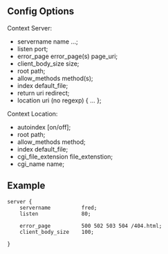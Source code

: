 ## Config Options

Context Server:
- servername			name ...;
- listen				port;
- error_page			error_page(s) page_uri;
- client_body_size		size;
- root					path;
- allow_methods			method(s);
- index					default_file;
- return				uri redirect;
- location 				uri (no regexp) { ... };

Context Location:
- autoindex				[on/off];
- root					path;
- allow_methods			method;
- index					default_file;
- cgi_file_extension	file_extenstion;
- cgi_name				name;

## Example

```
server {
	servername			fred;
	listen				80;

	error_page			500 502 503 504 /404.html;
	client_body_size	100;
	
}
```